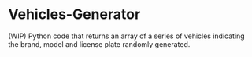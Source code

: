 # Vehicles-Generator
(WIP) Python code that returns an array of a series of vehicles indicating the brand, model and license plate randomly generated.
